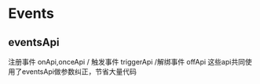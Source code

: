 # Events

## eventsApi
注册事件 onApi,onceApi / 触发事件 triggerApi /解绑事件 offApi 这些api共同使用了eventsApi做参数纠正，节省大量代码